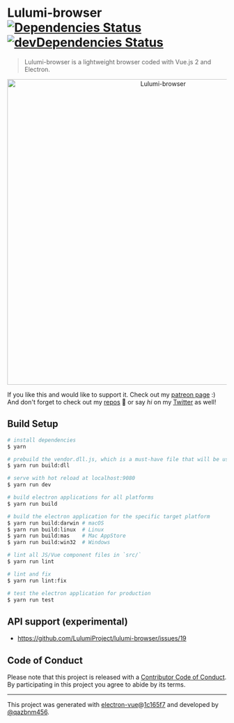 # Lulumi-browser [![Dependencies Status](https://david-dm.org/LulumiProject/lulumi-browser/status.svg)](https://david-dm.org/LulumiProject/lulumi-browser) [![devDependencies Status](https://david-dm.org/LulumiProject/lulumi-browser/dev-status.svg)](https://david-dm.org/LulumiProject/lulumi-browser?type=dev)

> Lulumi-browser is a lightweight browser coded with Vue.js 2 and Electron.

<p align="center">
  <img alt="Lulumi-browser" src="https://i.imgur.com/5mO19u7.jpg" width="700px">
</p>

If you like this and would like to support it. Check out my [patreon page](https://www.patreon.com/boik) :)<br>And don't forget to check out my [repos](https://github.com/qazbnm456) 🐾 or say *hi* on my [Twitter](https://twitter.com/qazbnm456) as well!

## Build Setup

``` bash
# install dependencies
$ yarn

# prebuild the vendor.dll.js, which is a must-have file that will be used across main.js, renderer.js, and about.js.
$ yarn run build:dll

# serve with hot reload at localhost:9080
$ yarn run dev

# build electron applications for all platforms
$ yarn run build

# build the electron application for the specific target platform
$ yarn run build:darwin # macOS
$ yarn run build:linux  # Linux
$ yarn run build:mas    # Mac AppStore
$ yarn run build:win32  # Windows

# lint all JS/Vue component files in `src/`
$ yarn run lint

# lint and fix
$ yarn run lint:fix

# test the electron application for production
$ yarn run test
```

## API support (experimental)

- https://github.com/LulumiProject/lulumi-browser/issues/19

## Code of Conduct

Please note that this project is released with a [Contributor Code of Conduct](code-of-conduct.md). By participating in this project you agree to abide by its terms.

---

This project was generated with [electron-vue](https://github.com/SimulatedGREG/electron-vue)@[1c165f7](https://github.com/SimulatedGREG/electron-vue/commit/1c165f7c5e56edaf48be0fbb70838a1af26bb015) and developed by [@qazbnm456](https://github.com/qazbnm456).
